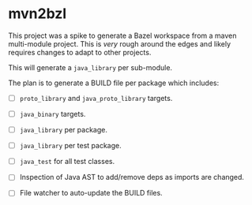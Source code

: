# mvn2bzl

This project was a spike to generate a Bazel workspace from a maven
multi-module project. This is *very* rough around the edges and likely requires
changes to adapt to other projects.

This will generate a `java_library` per sub-module.

The plan is to generate a BUILD file per package which includes:

 - [ ] `proto_library` and `java_proto_library` targets.
 - [ ] `java_binary` targets.
 - [ ] `java_library` per package.
 - [ ] `java_library` per test package.
 - [ ] `java_test` for all test classes.
 - [ ] Inspection of Java AST to add/remove deps as imports are changed.
 - [ ] File watcher to auto-update the BUILD files.

